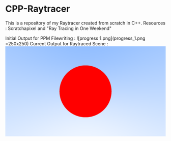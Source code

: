 # CPP-Raytracer
This is a repository of my Raytracer created from scratch in C++. Resources : Scratchapixel and "Ray Tracing in One Weekend"

Initial Output for PPM Filewriting :
![progress 1.png](progress_1.png =250x250)
Current Output for Raytraced Scene :
![progress 3.png](progress_3.png)
